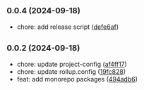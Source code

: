 ## <small>0.0.4 (2024-09-18)</small>

* chore: add release script ([defe6af](https://github.com/novlan1/plugin-light/commits/defe6af))


## <small>0.0.2 (2024-09-18)</small>

* chore: update project-config ([af4ff17](https://github.com/novlan1/plugin-light/commits/af4ff17))
* chore: update rollup.config ([19fc828](https://github.com/novlan1/plugin-light/commits/19fc828))
* feat: add monorepo packages ([494adb6](https://github.com/novlan1/plugin-light/commits/494adb6))



